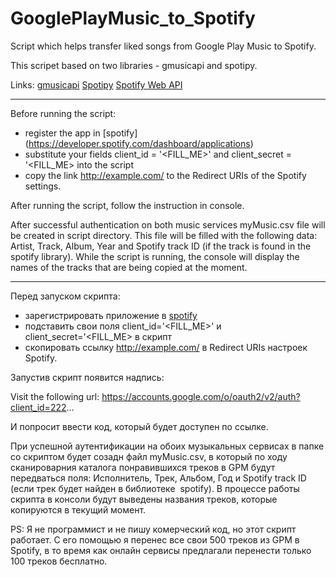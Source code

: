 # GooglePlayMusic_to_Spotify
Script which helps transfer liked songs from Google Play Music to Spotify.

This scripet based on two libraries - gmusicapi and spotipy.

Links:
[gmusicapi](https://unofficial-google-music-api.readthedocs.io/en/latest/index.html)
[Spotipy](https://spotipy.readthedocs.io/en/2.16.1/#) 
[Spotify Web API](https://developer.spotify.com/documentation/web-api/) 

*****

Before running the script:
- register the app in [spotify] (https://developer.spotify.com/dashboard/applications)
- substitute your fields client_id = '<FILL_ME>' and client_secret = '<FILL_ME> into the script
- copy the link http://example.com/ to the Redirect URIs of the Spotify settings.

After running the script, follow the instruction in console. 

After successful authentication on both music services myMusic.csv file will be created in script directory.
This file will be filled with the following data: Artist, Track, Album, Year and Spotify track ID (if the track is found in the spotify library).
While the script is running, the console will display the names of the tracks that are being copied at the moment.

*****

Перед запуском скрипта:
- зарегистрировать приложение в [spotify](https://developer.spotify.com/dashboard/applications) 
- подставить свои поля client_id='<FILL_ME>' и client_secret='<FILL_ME> в скрипт
- скопировать ссылку http://example.com/ в Redirect URIs настроек Spotify.

Запустив скрипт появится надпись:

Visit the following url:
 https://accounts.google.com/o/oauth2/v2/auth?client_id=222...

И попросит ввести код, который будет доступен по ссылке.

При успешной аутентификации на обоих музыкальных сервисах в папке со скриптом будет созадн файл myMusic.csv, в который по ходу сканироварния каталога понравившихся треков в GPM будут передваться поля: Исполнитель, Трек, Альбом, Год и Spotify track ID (если трек будет найден в библиотеке  spotify). В процессе работы скрипта в консоли будут выведены названия треков, которые копируются в текущий момент.


PS: Я не программист и не пишу комерческий код, но этот скрипт работает. С его помощью я перенес все свои 500 треков из GPM в Spotify, в то время как онлайн сервисы предлагали перенести только 100 треков бесплатно.


